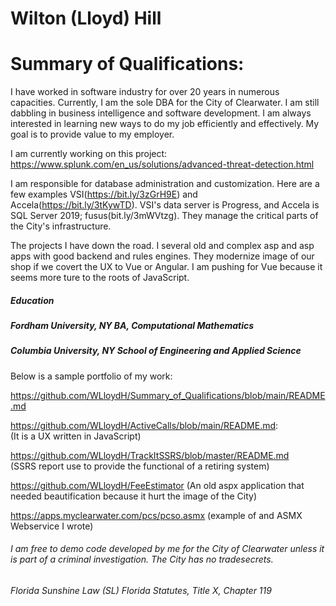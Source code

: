 
# Wilton (Lloyd) Hill
# Summary of Qualifications:
I have worked in software industry for over 20 years in numerous capacities. Currently, I am the sole DBA for the City of Clearwater. I am still dabbling in business intelligence and software development. I am always interested in learning new ways to do my job efficiently and effectively. My goal is to provide value to my employer.

I am currently working on this project: https://www.splunk.com/en_us/solutions/advanced-threat-detection.html

I am responsible for database administration and customization. Here are a few examples VSI(https://bit.ly/3zGrH9E) and Accela(https://bit.ly/3tKywTD). VSI's data server is Progress, and Accela is SQL Server 2019; fusus(bit.ly/3mWVtzg). They manage the critical parts of the City's infrastructure.

The projects I have down the road. I several old and complex asp and asp apps with good backend and rules engines. They modernize image of our shop if we covert  the UX to Vue or Angular.  I am pushing for Vue because it seems more ture to the roots of JavaScript. 
 
##### Education
##### Fordham University, NY BA, Computational Mathematics
##### Columbia University, NY School of Engineering and Applied Science


Below is a sample portfolio of my work:

https://github.com/WLloydH/Summary_of_Qualifications/blob/main/README.md

https://github.com/WLloydH/ActiveCalls/blob/main/README.md:  
(It is a UX written in JavaScript)

https://github.com/WLloydH/TrackItSSRS/blob/master/README.md  
(SSRS report use to provide the functional of a retiring system)

https://github.com/WLloydH/FeeEstimator 
(An old aspx application that needed beautification because it hurt the image of the City)

https://apps.myclearwater.com/pcs/pcso.asmx
(example of and ASMX Webservice I wrote)


###### I am free to demo code developed by me for the City of Clearwater unless it is part of a criminal investigation. The City has no tradesecrets. 
###### Florida Sunshine Law (SL) Florida Statutes, Title X, Chapter 119

